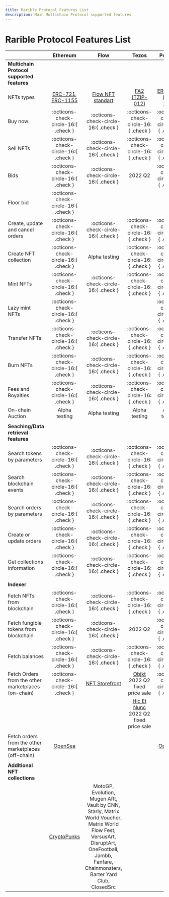 ```yaml
---
title: Rarible Protocol Features List
description: Main Multichain Protocol supported features
---
```


# Rarible Protocol Features List

|                                                               |                                                Ethereum                                                |                                                Flow                                                |                                                  Tezos                                                   |                                                Polygon                                                 |                                                           Solana                                                           |                            Immutablex                            |
|---------------------------------------------------------------|:------------------------------------------------------------------------------------------------------:|:--------------------------------------------------------------------------------------------------:|:--------------------------------------------------------------------------------------------------------:|:------------------------------------------------------------------------------------------------------:|:--------------------------------------------------------------------------------------------------------------------------:|:----------------------------------------------------------------:|
| **Multichain Protocol supported features**                    |                                                                                                        |                                                                                                    |                                                                                                          |                                                                                                        |                                                                                                                            |                                                                  |
| NFTs types                                                    | [ERC-721](https://eips.ethereum.org/EIPS/eip-721), [ERC-1155](https://eips.ethereum.org/EIPS/eip-1155) | [Flow NFT standart](https://github.com/onflow/flow-nft/blob/master/contracts/NonFungibleToken.cdc) |        [FA2 (TZIP-012)](https://gitlab.com/tezos/tzip/-/blob/master/proposals/tzip-12/tzip-12.md)        | [ERC-721](https://eips.ethereum.org/EIPS/eip-721), [ERC-1155](https://eips.ethereum.org/EIPS/eip-1155) |                      [Metaplex NFT standart](https://docs.metaplex.com/token-metadata/specification)                       |        [ERC-721](https://eips.ethereum.org/EIPS/eip-721)         |
| Buy now                                                       |                                  :octicons-check-circle-16:{ .check }                                  |                                :octicons-check-circle-16:{ .check }                                |                                   :octicons-check-circle-16:{ .check }                                   |                                  :octicons-check-circle-16:{ .check }                                  |                                            :octicons-check-circle-16:{ .check }                                            |               :octicons-check-circle-16:{ .check }               |
| Sell NFTs                                                     |                                  :octicons-check-circle-16:{ .check }                                  |                                :octicons-check-circle-16:{ .check }                                |                                   :octicons-check-circle-16:{ .check }                                   |                                  :octicons-check-circle-16:{ .check }                                  |                                            :octicons-check-circle-16:{ .check }                                            |               :octicons-check-circle-16:{ .check }               |
| Bids                                                          |                                  :octicons-check-circle-16:{ .check }                                  |                                :octicons-check-circle-16:{ .check }                                |                                                 2022 Q2                                                  |                                  :octicons-check-circle-16:{ .check }                                  |                                                          2022 Q2                                                           |                                                                  |
| Floor bid                                                     |                                  :octicons-check-circle-16:{ .check }                                  |                                                                                                    |                                                                                                          |                                                                                                        |                                                                                                                            |                                                                  |
| Create, update and cancel orders                              |                                  :octicons-check-circle-16:{ .check }                                  |                                :octicons-check-circle-16:{ .check }                                |                                   :octicons-check-circle-16:{ .check }                                   |                                  :octicons-check-circle-16:{ .check }                                  |                                            :octicons-check-circle-16:{ .check }                                            |               :octicons-check-circle-16:{ .check }               |
| Create NFT collection                                         |                                  :octicons-check-circle-16:{ .check }                                  |                                              Alpha testing                                         |                                   :octicons-check-circle-16:{ .check }                                   |                                  :octicons-check-circle-16:{ .check }                                  |                                            :octicons-check-circle-16:{ .check }                                            |                                                                  |
| Mint NFTs                                                     |                                  :octicons-check-circle-16:{ .check }                                  |                                :octicons-check-circle-16:{ .check }                                |                                   :octicons-check-circle-16:{ .check }                                   |                                  :octicons-check-circle-16:{ .check }                                  |                                            :octicons-check-circle-16:{ .check }                                            |                                                                  |
| Lazy mint NFTs                                                |                                  :octicons-check-circle-16:{ .check }                                  |                                                                                                    |                                                                                                          |                                  :octicons-check-circle-16:{ .check }                                  |                                                                                                                            |                                                                  |
| Transfer NFTs                                                 |                                  :octicons-check-circle-16:{ .check }                                  |                                :octicons-check-circle-16:{ .check }                                |                                   :octicons-check-circle-16:{ .check }                                   |                                  :octicons-check-circle-16:{ .check }                                  |                                            :octicons-check-circle-16:{ .check }                                            |               :octicons-check-circle-16:{ .check }               |
| Burn NFTs                                                     |                                  :octicons-check-circle-16:{ .check }                                  |                                :octicons-check-circle-16:{ .check }                                |                                   :octicons-check-circle-16:{ .check }                                   |                                  :octicons-check-circle-16:{ .check }                                  |                                            :octicons-check-circle-16:{ .check }                                            |               :octicons-check-circle-16:{ .check }               |
| Fees and Royalties                                            |                                  :octicons-check-circle-16:{ .check }                                  |                                :octicons-check-circle-16:{ .check }                                |                                   :octicons-check-circle-16:{ .check }                                   |                                  :octicons-check-circle-16:{ .check }                                  |                                            :octicons-check-circle-16:{ .check }                                            |               :octicons-check-circle-16:{ .check }               |
| On-chain Auction                                              |                                          Alpha testing                                                 |                                              Alpha testing                                         |                                                 Alpha testing                                            |                                             Alpha testing                                              |                                                       Alpha testing                                                        |                                                                  |
|                                                               |                                                                                                        |                                                                                                    |                                                                                                          |                                                                                                        |                                                                                                                            |                                                                  |
| **Seaching/Data retrieval features**                          |                                                                                                        |                                                                                                    |                                                                                                          |                                                                                                        |                                                                                                                            |                                                                  |
| Search tokens by parameters                                   |                                  :octicons-check-circle-16:{ .check }                                  |                                :octicons-check-circle-16:{ .check }                                |                                   :octicons-check-circle-16:{ .check }                                   |                                  :octicons-check-circle-16:{ .check }                                  |                                            :octicons-check-circle-16:{ .check }                                            |               :octicons-check-circle-16:{ .check }               |
| Search blockchain events                                      |                                  :octicons-check-circle-16:{ .check }                                  |                                :octicons-check-circle-16:{ .check }                                |                                   :octicons-check-circle-16:{ .check }                                   |                                  :octicons-check-circle-16:{ .check }                                  |                                            :octicons-check-circle-16:{ .check }                                            |               :octicons-check-circle-16:{ .check }               |
| Search orders by parameters                                   |                                  :octicons-check-circle-16:{ .check }                                  |                                :octicons-check-circle-16:{ .check }                                |                                   :octicons-check-circle-16:{ .check }                                   |                                  :octicons-check-circle-16:{ .check }                                  |                                            :octicons-check-circle-16:{ .check }                                            |               :octicons-check-circle-16:{ .check }               |
| Create or update orders                                       |                                  :octicons-check-circle-16:{ .check }                                  |                                :octicons-check-circle-16:{ .check }                                |                                   :octicons-check-circle-16:{ .check }                                   |                                  :octicons-check-circle-16:{ .check }                                  |                                            :octicons-check-circle-16:{ .check }                                            |               :octicons-check-circle-16:{ .check }               |
| Get collections information                                   |                                  :octicons-check-circle-16:{ .check }                                  |                                :octicons-check-circle-16:{ .check }                                |                                   :octicons-check-circle-16:{ .check }                                   |                                  :octicons-check-circle-16:{ .check }                                  |                                            :octicons-check-circle-16:{ .check }                                            |               :octicons-check-circle-16:{ .check }               |
|                                                               |                                                                                                        |                                                                                                    |                                                                                                          |                                                                                                        |                                                                                                                            |                                                                  |
| **Indexer**<br/>                                              |                                                                                                        |                                                                                                    |                                                                                                          |                                                                                                        |                                                                                                                            |                                                                  |
| Fetch NFTs from blockchain                                    |                                  :octicons-check-circle-16:{ .check }                                  |                                :octicons-check-circle-16:{ .check }                                |                                   :octicons-check-circle-16:{ .check }                                   |                                  :octicons-check-circle-16:{ .check }                                  |                                            :octicons-check-circle-16:{ .check }                                            |               :octicons-check-circle-16:{ .check }               |
| Fetch fungible tokens from blockchain                         |                                  :octicons-check-circle-16:{ .check }                                  |                                :octicons-check-circle-16:{ .check }                                |                                                 2022 Q2                                                  |                                  :octicons-check-circle-16:{ .check }                                  |                                            :octicons-check-circle-16:{ .check }                                            |               :octicons-check-circle-16:{ .check }               |
| Fetch balances                                                |                                  :octicons-check-circle-16:{ .check }                                  |                                :octicons-check-circle-16:{ .check }                                |                                   :octicons-check-circle-16:{ .check }                                   |                                  :octicons-check-circle-16:{ .check }                                  |                                            :octicons-check-circle-16:{ .check }                                            |               :octicons-check-circle-16:{ .check }               |
| Fetch Orders from the other marketplaces (on-chain)           |                                  :octicons-check-circle-16:{ .check }                                  |                       [NFT Storefront](https://github.com/onflow/nft-storefront)                   |    [Objkt](https://tzkt.io/KT1WvzYHCNBvDSdwafTHv7nJ1dWmZ8GCYuuC/operations/) 2022 Q2 fixed price sale    |                                  :octicons-check-circle-16:{ .check }                                  |                               [Degenerate Ape Academy](https://marketplace.degenape.academy)                               |               :octicons-check-circle-16:{ .check }               |
|                                                               |                                                                                                        |                                                                                                    | [Hic Et Nunc](https://tzkt.io/KT1HbQepzV1nVGg8QVznG7z4RcHseD5kwqBn/operations/) 2022 Q2 fixed price sale |                                                                                                        |                                                                                                                            |                                                                  |
|                                                               |                                                                                                        |                                                                                                    |                                                                                                          |                                                                                                        |                                                                                                                            |                                                                  |
| Fetch orders from the other marketplaces (off-chain)          |                                     [OpenSea](https://opensea.io)                                      |                                                                                                    |                                                                                                          |                                     [OpenSea](https://opensea.io)                                      |                                                                                                                            |                                                                  |
|                                                               |                                                                                                        |                                                                                                    |                                                                                                          |                                                                                                        |                                                                                                                            |                                                                  |
| **Additional NFT collections**                                |                                                                                                        |                                                                                                    |                                                                                                          |                                                                                                        |                                                                                                                            |                                                                  |
|                                                               |                         [CryptoPunks](https://www.larvalabs.com/cryptopunks)                           |MotoGP, Evolution, Mugen ARt, Vault by CNN, Starly, Matrix World Voucher, Matrix World Flow Fest, VersusArt, DisruptArt, OneFootball, Jambb, Fanfare, Chainmonsters, Barter Yard Club, ClosedSrc|                                                                                                          |                                                                                                       | [Degenerate Ape Academy](https://marketplace.degenape.academy/explore/SOLANA:DSwfRF1jhhu6HpSuzaig1G19kzP73PfLZBPLofkw6fLD) |                                                                  |
